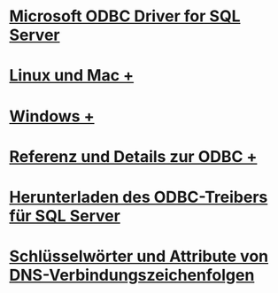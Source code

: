 # [Microsoft ODBC Driver for SQL Server](microsoft-odbc-driver-for-sql-server.md)

# [Linux und Mac +](./linux-mac/system-requirements.md)
# [Windows +](./windows/microsoft-odbc-driver-for-sql-server-on-windows.md)

# [Referenz und Details zur ODBC +](../../odbc/microsoft-open-database-connectivity-odbc.md)
# [Herunterladen des ODBC-Treibers für SQL Server](download-odbc-driver-for-sql-server.md)

# [Schlüsselwörter und Attribute von DNS-Verbindungszeichenfolgen](dsn-connection-string-attribute.md)
